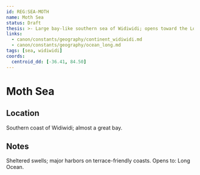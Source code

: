 ```yaml
---
id: REG:SEA-MOTH
name: Moth Sea
status: Draft
thesis: >- Large bay-like southern sea of Widiwidi; opens toward the Long Ocean.
links:
  - canon/constants/geography/continent_widiwidi.md
  - canon/constants/geography/ocean_long.md
tags: [sea, widiwidi]
coords:
  centroid_dd: [-36.41, 84.50]
---
```


# Moth Sea

## Location
Southern coast of Widiwidi; almost a great bay.

## Notes
Sheltered swells; major harbors on terrace-friendly coasts. Opens to: Long Ocean.
